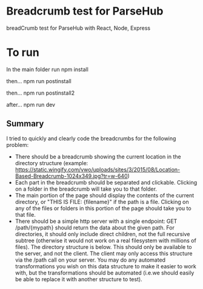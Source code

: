 # Breadcrumb test for ParseHub
breadCrumb test for ParseHub with React, Node, Express

# To run
In the main folder run
npm install

then...
npm run postinstall  

then...
npm run postinstall2 

after...
npm run dev


## Summary
 I tried to quickly and clearly code the breadcrumbs for the following problem:
 - There should be a breadcrumb showing the current location in the directory structure (example: https://static.wingify.com/vwo/uploads/sites/3/2015/08/Location-Based-Breadcrumb-1024x349.jpg?tr=w-640)
- Each part in the breadcrumb should be separated and clickable. Clicking on a folder in the breadcrumb will take you to that folder.
- The main portion of the page should display the contents of the current directory, or "THIS IS FILE: {filename}" if the path is a file. Clicking on any of the files or folders in this portion of the page should take you to that file.
- There should be a simple http server with a single endpoint: GET /path/{mypath} should return the data about the given path. For directories, it should only include direct children, not the full recursive subtree (otherwise it would not work on a real filesystem with millions of files).
The directory structure is below. This should only be available to the server, and not the client. The client may only access this structure via the /path call on your server. You may do any automated transformations you wish on this data structure to make it easier to work with, but the transformations should be automated (i.e.we should easily be able to replace it with another structure to test).

